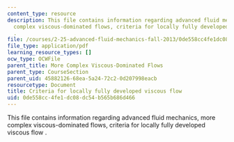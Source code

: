 ```yaml
---
content_type: resource
description: This file contains information regarding advanced fluid mechanics, more
  complex viscous-dominated flows, criteria for locally fully developed viscous flow
  .
file: /courses/2-25-advanced-fluid-mechanics-fall-2013/0de558cc4fe1dc08dc54b565b686d466_MIT2_25F13_Criteriaviscous.pdf
file_type: application/pdf
learning_resource_types: []
ocw_type: OCWFile
parent_title: More Complex Viscous-Dominated Flows
parent_type: CourseSection
parent_uid: 45882126-68ea-5a24-72c2-0d207998eacb
resourcetype: Document
title: Criteria for locally fully developed viscous flow
uid: 0de558cc-4fe1-dc08-dc54-b565b686d466
---
```

This file contains information regarding advanced fluid mechanics, more complex viscous-dominated flows, criteria for locally fully developed viscous flow .

